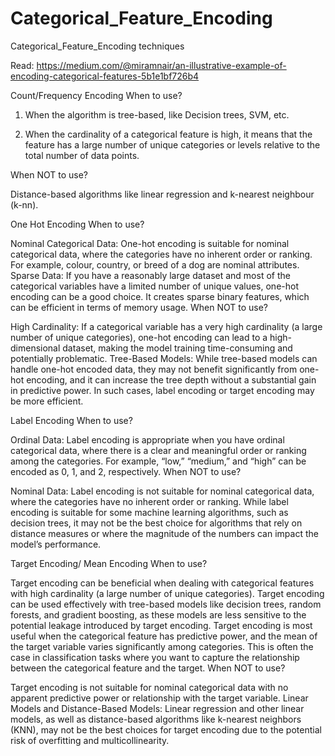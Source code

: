 # Categorical_Feature_Encoding
Categorical_Feature_Encoding techniques

Read: https://medium.com/@miramnair/an-illustrative-example-of-encoding-categorical-features-5b1e1bf726b4

Count/Frequency Encoding
When to use?

1) When the algorithm is tree-based, like Decision trees, SVM, etc.

2) When the cardinality of a categorical feature is high, it means that the feature has a large number of unique categories or levels relative to the total number of data points.

When NOT to use?

Distance-based algorithms like linear regression and k-nearest neighbour (k-nn).


One Hot Encoding
When to use?

Nominal Categorical Data: One-hot encoding is suitable for nominal categorical data, where the categories have no inherent order or ranking. For example, colour, country, or breed of a dog are nominal attributes.
Sparse Data: If you have a reasonably large dataset and most of the categorical variables have a limited number of unique values, one-hot encoding can be a good choice. It creates sparse binary features, which can be efficient in terms of memory usage.
When NOT to use?

High Cardinality: If a categorical variable has a very high cardinality (a large number of unique categories), one-hot encoding can lead to a high-dimensional dataset, making the model training time-consuming and potentially problematic.
Tree-Based Models: While tree-based models can handle one-hot encoded data, they may not benefit significantly from one-hot encoding, and it can increase the tree depth without a substantial gain in predictive power. In such cases, label encoding or target encoding may be more efficient.



Label Encoding
When to use?

Ordinal Data: Label encoding is appropriate when you have ordinal categorical data, where there is a clear and meaningful order or ranking among the categories. For example, “low,” “medium,” and “high” can be encoded as 0, 1, and 2, respectively.
When NOT to use?

Nominal Data: Label encoding is not suitable for nominal categorical data, where the categories have no inherent order or ranking.
While label encoding is suitable for some machine learning algorithms, such as decision trees, it may not be the best choice for algorithms that rely on distance measures or where the magnitude of the numbers can impact the model’s performance.


Target Encoding/ Mean Encoding
When to use?

Target encoding can be beneficial when dealing with categorical features with high cardinality (a large number of unique categories).
Target encoding can be used effectively with tree-based models like decision trees, random forests, and gradient boosting, as these models are less sensitive to the potential leakage introduced by target encoding.
Target encoding is most useful when the categorical feature has predictive power, and the mean of the target variable varies significantly among categories. This is often the case in classification tasks where you want to capture the relationship between the categorical feature and the target.
When NOT to use?

Target encoding is not suitable for nominal categorical data with no apparent predictive power or relationship with the target variable.
Linear Models and Distance-Based Models: Linear regression and other linear models, as well as distance-based algorithms like k-nearest neighbors (KNN), may not be the best choices for target encoding due to the potential risk of overfitting and multicollinearity.



